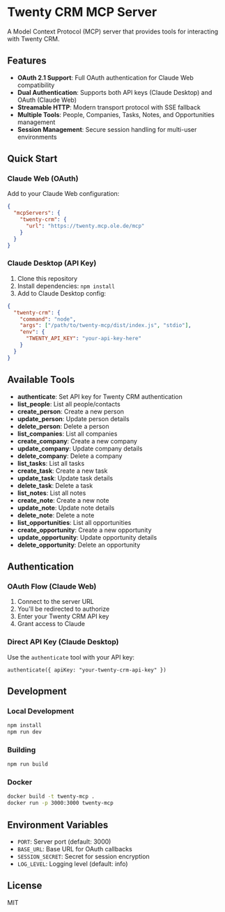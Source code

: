 # Twenty CRM MCP Server

A Model Context Protocol (MCP) server that provides tools for interacting with Twenty CRM.

## Features

- **OAuth 2.1 Support**: Full OAuth authentication for Claude Web compatibility
- **Dual Authentication**: Supports both API keys (Claude Desktop) and OAuth (Claude Web)
- **Streamable HTTP**: Modern transport protocol with SSE fallback
- **Multiple Tools**: People, Companies, Tasks, Notes, and Opportunities management
- **Session Management**: Secure session handling for multi-user environments

## Quick Start

### Claude Web (OAuth)

Add to your Claude Web configuration:

```json
{
  "mcpServers": {
    "twenty-crm": {
      "url": "https://twenty.mcp.ole.de/mcp"
    }
  }
}
```

### Claude Desktop (API Key)

1. Clone this repository
2. Install dependencies: `npm install`
3. Add to Claude Desktop config:

```json
{
  "twenty-crm": {
    "command": "node",
    "args": ["/path/to/twenty-mcp/dist/index.js", "stdio"],
    "env": {
      "TWENTY_API_KEY": "your-api-key-here"
    }
  }
}
```

## Available Tools

- **authenticate**: Set API key for Twenty CRM authentication
- **list_people**: List all people/contacts
- **create_person**: Create a new person
- **update_person**: Update person details
- **delete_person**: Delete a person
- **list_companies**: List all companies
- **create_company**: Create a new company
- **update_company**: Update company details
- **delete_company**: Delete a company
- **list_tasks**: List all tasks
- **create_task**: Create a new task
- **update_task**: Update task details
- **delete_task**: Delete a task
- **list_notes**: List all notes
- **create_note**: Create a new note
- **update_note**: Update note details
- **delete_note**: Delete a note
- **list_opportunities**: List all opportunities
- **create_opportunity**: Create a new opportunity
- **update_opportunity**: Update opportunity details
- **delete_opportunity**: Delete an opportunity

## Authentication

### OAuth Flow (Claude Web)
1. Connect to the server URL
2. You'll be redirected to authorize
3. Enter your Twenty CRM API key
4. Grant access to Claude

### Direct API Key (Claude Desktop)
Use the `authenticate` tool with your API key:
```
authenticate({ apiKey: "your-twenty-crm-api-key" })
```

## Development

### Local Development
```bash
npm install
npm run dev
```

### Building
```bash
npm run build
```

### Docker
```bash
docker build -t twenty-mcp .
docker run -p 3000:3000 twenty-mcp
```

## Environment Variables

- `PORT`: Server port (default: 3000)
- `BASE_URL`: Base URL for OAuth callbacks
- `SESSION_SECRET`: Secret for session encryption
- `LOG_LEVEL`: Logging level (default: info)

## License

MIT
